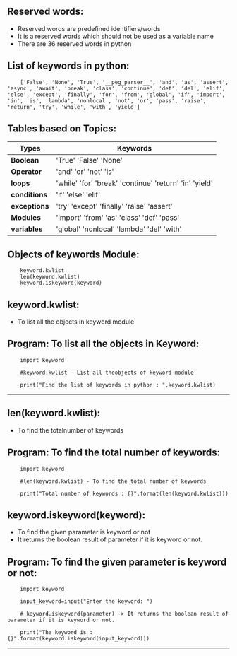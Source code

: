 Reserved words:
--------------- 
- Reserved words are predefined identifiers/words
- It is a reserved words which should not be used as a variable name 
- There are 36 reserved words in python 

List of keywords in python:
---------------------------

        ['False', 'None', 'True', '__peg_parser__', 'and', 'as', 'assert', 'async', 'await', 'break', 'class', 'continue', 'def', 'del', 'elif', 'else', 'except', 'finally', 'for', 'from', 'global', 'if', 'import', 'in', 'is', 'lambda', 'nonlocal', 'not', 'or', 'pass', 'raise', 'return', 'try', 'while', 'with', 'yield'] 

Tables based on Topics:
-----------------------

| Types     | Keywords                                             |
| ----------| ---------------------------------------------------- |
| **Boolean**   | 'True'  'False'  'None' |
| **Operator**  | 'and'  'or'  'not'  'is' |
| **loops** | 'while'  'for'  'break'  'continue'  'return'  'in'  'yield' |
| **conditions**   | 'if'  'else'  'elif' |
| **exceptions**   | 'try'  'except'  'finally'  'raise'  'assert' |
| **Modules**   | 'import'  'from'  'as'  'class'  'def' 'pass' |
| **variables**   | 'global'  'nonlocal'  'lambda'  'del'  'with' |


Objects of keywords Module:
----------------------------

        keyword.kwlist
        len(keyword.kwlist)
        keyword.iskeyword(keyword)

keyword.kwlist:
---------------
- To list all the objects in keyword module

 Program: To list all the objects in Keyword:
 --------------------------------------------

        import keyword
        
        #keyword.kwlist - List all theobjects of keyword module

        print("Find the list of keywords in python : ",keyword.kwlist)

-----------------------------------------------------------------

len(keyword.kwlist):
--------------------
- To find the totalnumber of keywords

Program: To find the total number of keywords:
----------------------------------------------

        import keyword

        #len(keyword.kwlist) - To find the total number of keywords

        print("Total number of keywords : {}".format(len(keyword.kwlist)))

keyword.iskeyword(keyword):
---------------------------
- To find the given parameter is keyword or not
- It returns the boolean result of parameter if it is keyword or not.

 Program: To find the given parameter is keyword or not:
 -------------------------------------------------------



        import keyword

        input_keyword=input("Enter the keyword: ")

        # keyword.iskeyword(parameter) -> It returns the boolean result of parameter if it is keyword or not.
        
        print("The keyword is : {}".format(keyword.iskeyword(input_keyword)))      

-----------------------------------------------------------------



